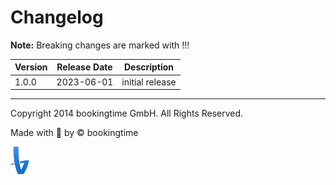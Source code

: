 # Changelog

**Note:** Breaking changes are marked with !!!

| Version     | Release Date | Description                                                                                                           |
|------------ |--------------|-----------------------------------------------------------------------------------------------------------------------|
| 1.0.0       | 2023-06-01   | initial release                                                                                                       |


---
Copyright 2014 bookingtime GmbH. All Rights Reserved.

Made with :blue_heart: by © bookingtime

<img src="https://raw.githubusercontent.com/bookingtime/lib-phpsdk-app/master/aws/logo_bookingtime.png" alt="logo" width="30" height="44" />
